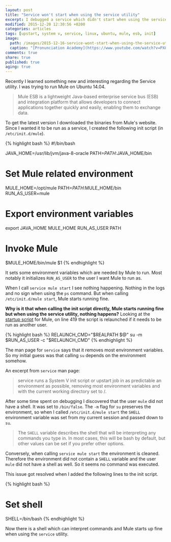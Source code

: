 ```yaml
---
layout: post
title: "Service won't start when using the service utility"
excerpt: I debugged a service which didn't start when using the service utility but was working fine when calling the init script directly.
modified: 2015-12-20 12:30:56 +0200
categories: articles
tags: [upstart, system v, service, linux, ubuntu, mule, esb, init]
image:
  path: /images/2015-12-16-service-wont-start-when-using-the-service-utility/cover.jpg
  caption: "[Pronunciation Academy](https://www.youtube.com/watch?v=PX8Ji60zwf4)"
comments: true
share: true
published: true
aging: true
---
```


Recently I learned something new and interesting regarding the Service utility. I was trying to run Mule on Ubuntu 14.04.

>Mule ESB is a lightweight Java-based enterprise service bus (ESB) and integration platform that allows developers to connect applications together quickly and easily, enabling them to exchange data.

To get the latest version I downloaded the binaries from Mule's website. Since I wanted it to be run as a service, I created the following init script (in `/etc/init.d/mule`).

{% highlight bash %}
#!/bin/bash

JAVA_HOME=/usr/lib/jvm/java-8-oracle
PATH=$PATH:$JAVA_HOME/bin

# Set Mule related environment
MULE_HOME=/opt/mule
PATH=$PATH:$MULE_HOME/bin
RUN_AS_USER=mule

# Export environment variables
export JAVA_HOME MULE_HOME RUN_AS_USER PATH

# Invoke Mule
$MULE_HOME/bin/mule $1
{% endhighlight %}

It sets some environment variables which are needed by Mule to run. Most notably it initializes `RUN_AS_USER` to the user I want Mule to run as.

When I call `service mule start` I see nothing happening. Nothing in the logs and no sign when using the `ps` command. But when calling `/etc/init.d/mule start`, Mule starts running fine.

**Why is it that when calling the init script directly, Mule starts running fine but when using the service utility, nothing happens?** Looking at the [startup script](https://github.com/mulesoft/mule/blob/91f36d45a0b0744cd36f2c3037618aa7f5a655b1/distributions/standalone/src/main/resources/bin/mule "Mule startup script") for Mule, on line 419 the script is relaunched if it needs to be run as another user.

{% highlight bash %}
RELAUNCH_CMD="$REALPATH $@"
su -m $RUN_AS_USER -c "$RELAUNCH_CMD"
{% endhighlight %}

The man page for `service` says that it removes most environment variables. So my initial guess was that calling `su` depends on the environment somehow.

An excerpt from `service` man page:

>service runs a System V init script or upstart job in as predictable an environment as possible, removing most environment variables and with the current working directory set to /.

After some time spent on debugging I discovered that the user `mule` did not have a shell. It was set to `/bin/false`. The `-m` flag for `su` preserves the environment, so when I called `/etc/init.d/mule start` the `SHELL` environment variable was set from my current session and passed down to `su`.

>The `SHELL` variable describes the shell that will be interpreting any commands you type in. In most cases, this will be bash by default, but other values can be set if you prefer other options.

Conversely, when calling `service mule start` the environment is cleaned. Therefore the environment did not contain a `SHELL` variable and the user `mule` did not have a shell as well. So it seems no command was executed.

This issue got resolved when I added the following lines to the init script.

{% highlight bash %}
# Set shell
SHELL=/bin/bash
{% endhighlight %}

Now there is a shell which can interpret commands and Mule starts up fine when using the `service` utility.
